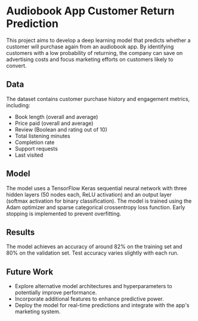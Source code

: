 # Audiobook App Customer Return Prediction

This project aims to develop a deep learning model that predicts whether a customer will purchase again from an audiobook app. By identifying customers with a low probability of returning, the company can save on advertising costs and focus marketing efforts on customers likely to convert.

## Data

The dataset contains customer purchase history and engagement metrics, including:

- Book length (overall and average)
- Price paid (overall and average)
- Review (Boolean and rating out of 10)
- Total listening minutes
- Completion rate
- Support requests
- Last visited

## Model

The model uses a TensorFlow Keras sequential neural network with three hidden layers (50 nodes each, ReLU activation) and an output layer (softmax activation for binary classification). The model is trained using the Adam optimizer and sparse categorical crossentropy loss function. Early stopping is implemented to prevent overfitting.

## Results

The model achieves an accuracy of around 82% on the training set and 80% on the validation set. Test accuracy varies slightly with each run.

## Future Work

- Explore alternative model architectures and hyperparameters to potentially improve performance.
- Incorporate additional features to enhance predictive power.
- Deploy the model for real-time predictions and integrate with the app's marketing system.
